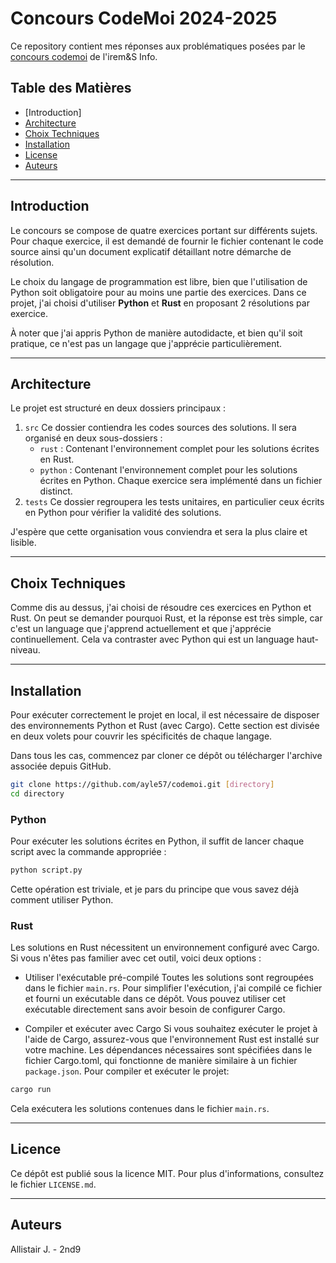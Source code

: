 # Concours CodeMoi 2024-2025

Ce repository contient mes réponses aux problématiques posées par le [concours codemoi](https://iremsinfo.callicode.fr/) de l'irem&S Info.

## Table des Matières
- [Introduction]
- [Architecture](#architecture)
- [Choix Techniques](#choix-techniques)
- [Installation](#installation)
- [License](#license)
- [Auteurs](#auteurs)

---

## Introduction

Le concours se compose de quatre exercices portant sur différents sujets. Pour chaque exercice, il est demandé de fournir le fichier contenant le code source ainsi qu'un document explicatif détaillant notre démarche de résolution.

Le choix du langage de programmation est libre, bien que l'utilisation de Python soit obligatoire pour au moins une partie des exercices.
Dans ce projet, j'ai choisi d'utiliser **Python** et **Rust** en proposant 2 résolutions par exercice.

À noter que j'ai appris Python de manière autodidacte, et bien qu'il soit pratique, ce n'est pas un langage que j'apprécie particulièrement.

---

## Architecture

Le projet est structuré en deux dossiers principaux :

1. ``src``
Ce dossier contiendra les codes sources des solutions. Il sera organisé en deux sous-dossiers :
    - ``rust`` : Contenant l'environnement complet pour les solutions écrites en Rust.
    - ``python`` : Contenant l'environnement complet pour les solutions écrites en Python. Chaque exercice sera implémenté dans un fichier distinct.
2. ``tests``
Ce dossier regroupera les tests unitaires, en particulier ceux écrits en Python pour vérifier la validité des solutions.

J'espère que cette organisation vous conviendra et sera la plus claire et lisible.

---

## Choix Techniques

Comme dis au dessus, j'ai choisi de résoudre ces exercices en Python et Rust. On peut se demander pourquoi Rust, et la réponse est très simple, car c'est un language que j'apprend actuellement et que j'apprécie continuellement. Cela va contraster avec Python qui est un language haut-niveau.

---

## Installation

Pour exécuter correctement le projet en local, il est nécessaire de disposer des environnements Python et Rust (avec Cargo). Cette section est divisée en deux volets pour couvrir les spécificités de chaque langage.

Dans tous les cas, commencez par cloner ce dépôt ou télécharger l'archive associée depuis GitHub.

```bash
git clone https://github.com/ayle57/codemoi.git [directory]
cd directory
```

### Python
Pour exécuter les solutions écrites en Python, il suffit de lancer chaque script avec la commande appropriée :

```bash
python script.py
```

Cette opération est triviale, et je pars du principe que vous savez déjà comment utiliser Python.

### Rust
Les solutions en Rust nécessitent un environnement configuré avec Cargo. Si vous n'êtes pas familier avec cet outil, voici deux options :

- Utiliser l'exécutable pré-compilé
Toutes les solutions sont regroupées dans le fichier ``main.rs``. Pour simplifier l'exécution, j'ai compilé ce fichier et fourni un exécutable dans ce dépôt. Vous pouvez utiliser cet exécutable directement sans avoir besoin de configurer Cargo.

- Compiler et exécuter avec Cargo
Si vous souhaitez exécuter le projet à l'aide de Cargo, assurez-vous que l'environnement Rust est installé sur votre machine. Les dépendances nécessaires sont spécifiées dans le fichier Cargo.toml, qui fonctionne de manière similaire à un fichier ``package.json``. Pour compiler et exécuter le projet:

```bash
cargo run
```

Cela exécutera les solutions contenues dans le fichier ``main.rs``.

---

## Licence
Ce dépôt est publié sous la licence MIT. Pour plus d'informations, consultez le fichier ``LICENSE.md``.

---

## Auteurs
Allistair J. -  2nd9

